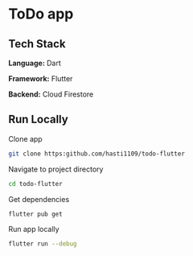 
# ToDo app



## Tech Stack

**Language:** Dart

**Framework:** Flutter

**Backend:** Cloud Firestore

## Run Locally

Clone app

```bash
git clone https:github.com/hasti1109/todo-flutter
```

Navigate to project directory

```bash
cd todo-flutter
```

Get dependencies

```bash
flutter pub get
```

Run app locally

```bash
flutter run --debug
```
```

